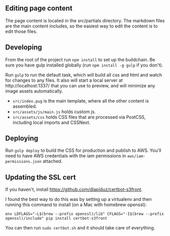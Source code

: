 ## Editing page content

The page content is located in the src/partials directory. The markdown files
are the main content includes, so the easiest way to edit the content is to edit
those files.

## Developing

From the root of the project run `npm install` to set up the buildchain. Be sure
you have gulp installed globally (run `npm install -g gulp` if you don't).

Run `gulp` to run the default task, which will build all css and html and watch
for changes to any files. It also will start a local server at http://localhost:1337/
that you can use to preview, and will minimize any image assets automatically.

* `src/index.pug` is the main template, where all the other content is assembled.
* `src/assets/js/main.js` holds custom js.
* `src/assets/css` holds CSS files that are processed via PostCSS, including local
  imports and CSSNext.

## Deploying

Run `gulp deploy` to build the CSS for production and publish to AWS. You'll need
to have AWS credentials with the iam permissions in `aws/iam-permissions.json`
attached.

## Updating the SSL cert

If you haven't, install https://github.com/dlapiduz/certbot-s3front.

I found the best way to do this was by setting up a virtualenv and then
running this command to install (on a Mac with homebrew openssl):

```
env LDFLAGS="-L$(brew --prefix openssl)/lib" CFLAGS="-I$(brew --prefix openssl)/include" pip install certbot-s3front
```

You can then run `sudo certbot.sh` and it should take care of everything.

